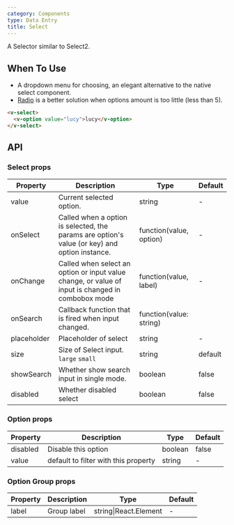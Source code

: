 ```yaml
---
category: Components
type: Data Entry
title: Select
---
```


A Selector similar to Select2.

## When To Use

- A dropdown menu for choosing, an elegant alternative to the native select component.
- [Radio](/components/radio/) is a better solution when options amount is too little (less than 5).

```html
<v-select>
  <v-option value="lucy">lucy</v-option>
</v-select>
```

## API

### Select props

| Property     | Description           | Type     | Default       |
|----------|----------------|----------|--------------|
| value    | Current selected option. | string  |  -  |
| onSelect | Called when a option is selected, the params are option's value (or key) and option instance. | function(value, option) | -   |
| onChange | Called when select an option or input value change, or value of input is changed in combobox mode | function(value, label) | - |
| onSearch | Callback function that is fired when input changed. | function(value: string) |  |
| placeholder | Placeholder of select | string | - |
| size    | Size of Select input. `large` `small`  | string      |      default      |
| showSearch | Whether show search input in single mode.| boolean | false |
| disabled | Whether disabled select | boolean | false |


### Option props

| Property     | Description         | Type    | Default       |
|----------|----------------|----------|--------------|
| disabled    | Disable this option | boolean   |  false  |
| value | default to filter with this property | string | - |

### Option Group props

| Property     | Description           | Type     | Default          |
|----------|----------------|----------|-----------------|
| label    | Group label           | string\|React.Element | -  |
